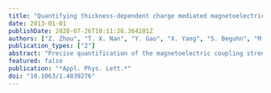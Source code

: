 ```yaml
---
title: "Quantifying thickness-dependent charge mediated magnetoelectric coupling in magnetic/dielectric thin film heterostructures"
date: 2013-01-01
publishDate: 2020-07-26T10:11:26.364201Z
authors: ["Z. Zhou", "T. X. Nan", "Y. Gao", "X. Yang", "S. Beguhn", "M. Li", "Y. Lu", "J. L. Wang", "M. Liu", "K. Mahalingam", "B. M. Howe", "G. J. Brown", "N. X. Sun"]
publication_types: ["2"]
abstract: "Precise quantification of the magnetoelectric coupling strength in surface charge induced magnetoelectric effect was investigated in NiFe/SrTiO3 thin film heterostructures with different ultra-thin NiFe thicknesses through voltage induced ferromagnetic resonance. The voltage induced ferromagnetic resonance field shifts in these NiFe/SrTiO3 thin films heterostructures showed a maximum value of 65 Oe at an intermediate NiFe layer thickness of ∼1.2 nm, which was interpreted based on the thin film growth model at the low-thicknesses and on the charge screening effect at large thicknesses. The precise quantification and understanding of the magnetoelectric coupling in magnetic/dielectric thin films heterostructures constitute an important step toward real applications. © 2013 AIP Publishing LLC."
featured: false
publication: "*Appl. Phys. Lett.*"
doi: "10.1063/1.4839276"
---
```


